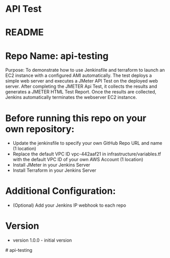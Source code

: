 # API Test
<H1>README</H1>
<H1>Repo Name: api-testing</H1>
<P>Purpose: To demonstrate how to use Jenkinsfile and terraform to launch an EC2 instance with a configured AMI automatically. The test deploys a simple web server and executes a JMeter API Test on the deployed web server. After completing the JMETER Api Test, it collects the results and generates a JMETER HTML Test Report. Once the results are collected, Jenkins automatically terminates the webserver EC2 instance.
</P>

<H1>Before running this repo on your own repository:</H1>

<UL>
<LI>Update the jenkinsfile to specify your own GitHub Repo URL and name (1 location)
<LI>Replace the default VPC ID vpc-442aaf21 in infrastructure/variables.tf with the default VPC ID of your own AWS Account (1 location)
<LI>Install JMeter in your Jenkins Server
<LI>Install Terraform in your Jenkins Server
</UL>
  
<H1>Additional Configuration:</H1>

<UL>
<LI> (Optional) Add your Jenkins IP webhook to each repo
</UL>

<H1>Version</H1>

<UL>
<LI>version 1.0.0 - initial version 
</UL>
# api-testing

